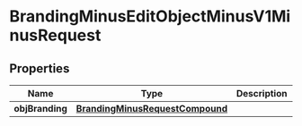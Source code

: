 
# BrandingMinusEditObjectMinusV1MinusRequest

## Properties
Name | Type | Description | Notes
------------ | ------------- | ------------- | -------------
**objBranding** | [**BrandingMinusRequestCompound**](BrandingMinusRequestCompound.md) |  | 



